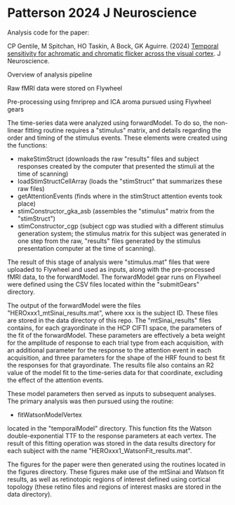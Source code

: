 # Patterson 2024 J Neuroscience
Analysis code for the paper:

CP Gentile, M Spitchan, HO Taskin, A Bock, GK Aguirre. (2024) [Temporal sensitivity for achromatic and chromatic flicker across the visual cortex](https://doi.org/10.1523/JNEUROSCI.1395-23.2024). J Neuroscience. 

Overview of analysis pipeline

Raw fMRI data were stored on Flywheel

Pre-processing using fmriprep and ICA aroma pursued using Flywheel gears

The time-series data were analyzed using forwardModel. To do so, the non-linear fitting routine requires a "stimulus" matrix, and details regarding the order and timing of the stimulus events. These elements were created using the functions:

- makeStimStruct (downloads the raw "results" files and subject responses created by the computer that presented the stimuli at the time of scanning)
- loadStimStructCellArray (loads the "stimStruct" that summarizes these raw files)
- getAttentionEvents (finds where in the stimStruct attention events took place)
- stimConstructor_gka_asb (assembles the "stimulus" matrix from the "stimStruct")
- stimConstructor_cgp (subject cgp was studied with a different stimulus generation system; the stimulus matrix for this subject was generated in one step from the raw, "results" files generated by the stimulus presentation computer at the time of scanning).

The result of this stage of analysis were "stimulus.mat" files that were uploaded to Flywheel and used as inputs, along with the pre-processed fMRI data, to the forwardModel. The forwardModel gear runs on Flywheel were defined using the CSV files located within the "submitGears" directory.

The output of the forwardModel were the files "HEROxxx1_mtSinai_results.mat", where xxx is the subject ID. These files are stored in the data directory of this repo. The "mtSinai_results" files contains, for each grayordinate in the HCP CIFTI space, the parameters of the fit of the forwardModel. These parameters are effectively a beta weight for the amplitude of response to each trial type from each acquisition, with an additional parameter for the response to the attention event in each acquisition, and three parameters for the shape of the HRF found to best fit the responses for that grayordinate. The results file also contains an R2 value of the model fit to the time-series data for that coordinate, excluding the effect of the attention events.

These model parameters then served as inputs to subsequent analyses. The primary analysis was then pursued using the routine:

- fitWatsonModelVertex

located in the "temporalModel" directory. This function fits the Watson double-exponential TTF to the response parameters at each vertex. The result of this fitting operation was stored in the data results directory for each subject with the name "HEROxxx1_WatsonFit_results.mat".

The figures for the paper were then generated using the routines located in the figures directory. These figures make use of the mtSinai and Watson fit results, as well as retinotopic regions of interest defined using cortical topology (these retino files and regions of interest masks are stored in the data directory).
